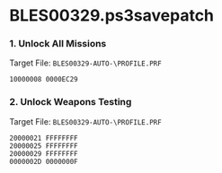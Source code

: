 # BLES00329.ps3savepatch

### 1. Unlock All Missions

Target File: `BLES00329-AUTO-\PROFILE.PRF`

```
10000008 0000EC29
```

### 2. Unlock Weapons Testing

Target File: `BLES00329-AUTO-\PROFILE.PRF`

```
20000021 FFFFFFFF
20000025 FFFFFFFF
20000029 FFFFFFFF
0000002D 0000000F
```

